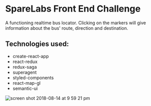 # SpareLabs Front End Challenge

A functioning realtime bus locator. Clicking on the markers will give information about the bus' route, direction and destination. 

## Technologies used: 

* create-react-app
* react-redux
* redux-saga
* superagent
* styled-components
* react-map-gl
* semantic-ui


![screen shot 2018-08-14 at 9 59 21 pm](https://user-images.githubusercontent.com/15661253/44132303-804106e6-a00d-11e8-85f9-cc88b04773e6.png)
